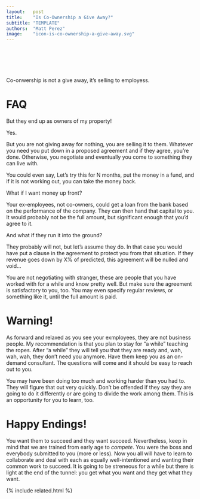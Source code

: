 ```yaml
---
layout:   post
title:    "Is Co-Ownership a Give Away?"
subtitle: "TEMPLATE"
authors:  "Matt Perez"
image:    "icon-is-co-ownership-a-give-away.svg"
---
```


<div style="display:none;">
 <p>Co-onwership is not a give away, it&rsquo;s selling to employess.</p>
</div>

<h1>&nbsp;</h1>
 <p>Co-onwership is not a give away, it&rsquo;s selling to employess.</p>

<h1>FAQ</h1>
 <div class="_q">But they end up as owners of my property!</div>
 <div class="_a">
  <p>Yes.</p>
  <p>But you are not giving away for nothing, you are selling it to them. Whatever you need you put down in a proposed agreement and if they agree, you&rsquo;re done. Otherwise, you negotiate and eventually you come to something they can live with.</p>
  <p>You could even say, <span class="_quotatespan">Let&rsquo;s try this for N months, put the money in a fund, and if it is not working out, you can take the money back.</span></p>
 </div>
 <div class="_q">What if I want money up front?<div>
 <div class="_a">
  <p>Your ex-employees, not co-owners, could get a loan from the bank based on the performance of the company. They can then hand that capital to you. It would probably not be the full amount, but significant enough that you&rsquo;d agree to it.</p>
 <div>
 <div class="_q">And what if they run it into the ground?<div>
 <div class="_a">
  <p>They probably will not, but let&rsquo;s assume they do. In that case you would have put a clause in the agreement to protect you from that situation. <span class="_quotespan">If they revenue goes down by X% of predicted, this agreement will be nulled and void&hellip;</span></p>
  <p>You are not negotiating with stranger, these are people that you have worked with for a while and know pretty well. But make sure the agreement is satisfactory to you, too. You may even specify regular reviews,  or something like it, until the full amount is paid.</p>
 <div>

<h1>Warning!</h1>
 <p>As forward and relaxed as you see your exmployees, they are not business people. My recommendation is that you plan to stay for &ldquo;a while&rdquo; teaching the ropes. After &ldquo;a while&rdquo; they will tell you that they are ready and, wah, wah, wah, they don&rsquo;t need you anymore. Have them keep you as an on-demand consultant. The questions will come and it should be easy to reach out to you.</p>
 <p>You may have been doing too much and working harder than you had to. They will figure that out very quickly. Don&rsquo;t be offended if they say they are going to do it differently or are going to divide the work among them. This is an opportunity for you to learn, too.</p>

<h1>Happy Endings!</h1>
 <p>You want them to succeed and they want succeed. Nevertheless, keep in mind that we are trained from early age to <em>compete</em>. You were the boss and everybody submitted to you (more or less). Now you all will have to learn to collaborate and deal with each as equally well-intentioned and wanting their common work to succeed. It is going to be streneous for a while but there is light at the end of the tunnel: you get what you want and they get what they want.</p>

{% include related.html %}
